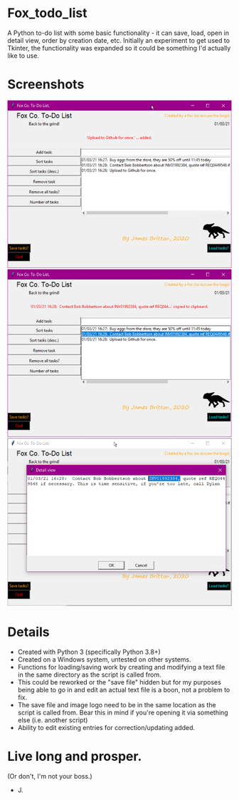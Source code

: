 # Fox_todo_list
A Python to-do list with some basic functionality - it can save, load, open in detail view, order by creation date, etc. Initially an experiment to get used to Tkinter, the functionality was expanded so it could be something I'd actually like to use.

# Screenshots
![Screenshot](https://raw.githubusercontent.com/jdbritton/Fox_todo_list/main/Screenshots/screenshot_todo%20(2).png)
![Screenshot](https://raw.githubusercontent.com/jdbritton/Fox_todo_list/main/Screenshots/screenshot_todo%20(3).png)
![Screenshot](https://raw.githubusercontent.com/jdbritton/Fox_todo_list/main/Screenshots/screenshot_todo%20(1).png)

# Details
- Created with Python 3 (specifically Python 3.8+)
- Created on a Windows system, untested on other systems.
- Functions for loading/saving work by creating and modifying a text file in the same directory as the script is called from.
- This could be reworked or the "save file" hidden but for my purposes being able to go in and edit an actual text file is a boon, not a problem to fix.
- The save file and image logo need to be in the same location as the script is called from. Bear this in mind if you're opening it via something else (i.e. another script)
- Ability to edit existing entries for correction/updating added.

# Live long and prosper.
(Or don't, I'm not your boss.)
 - J.

